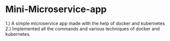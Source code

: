 # Mini-Microservice-app
1.) A simple microservice app made with the help of docker and kubernetes
2.) Implemented all the commands and various techniques of docker and kubernetes.
